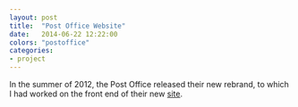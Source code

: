 ```yaml
---
layout: post
title:  "Post Office Website"
date:   2014-06-22 12:22:00
colors: "postoffice"
categories: 
- project 
---
```


In the summer of 2012, the Post Office released their new rebrand, to which I had worked on the front end of their new [site][visit-site].

[visit-site]: http://www.postoffice.co.uk/

